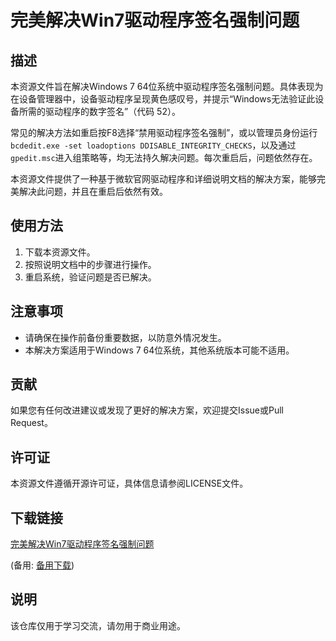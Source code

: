 # 完美解决Win7驱动程序签名强制问题

## 描述

本资源文件旨在解决Windows 7 64位系统中驱动程序签名强制问题。具体表现为在设备管理器中，设备驱动程序呈现黄色感叹号，并提示“Windows无法验证此设备所需的驱动程序的数字签名”（代码 52）。

常见的解决方法如重启按F8选择“禁用驱动程序签名强制”，或以管理员身份运行`bcdedit.exe -set loadoptions DDISABLE_INTEGRITY_CHECKS`，以及通过`gpedit.msc`进入组策略等，均无法持久解决问题。每次重启后，问题依然存在。

本资源文件提供了一种基于微软官网驱动程序和详细说明文档的解决方案，能够完美解决此问题，并且在重启后依然有效。

## 使用方法

1. 下载本资源文件。
2. 按照说明文档中的步骤进行操作。
3. 重启系统，验证问题是否已解决。

## 注意事项

- 请确保在操作前备份重要数据，以防意外情况发生。
- 本解决方案适用于Windows 7 64位系统，其他系统版本可能不适用。

## 贡献

如果您有任何改进建议或发现了更好的解决方案，欢迎提交Issue或Pull Request。

## 许可证

本资源文件遵循开源许可证，具体信息请参阅LICENSE文件。

## 下载链接
[完美解决Win7驱动程序签名强制问题](https://pan.quark.cn/s/7931d61ad232) 

(备用: [备用下载](https://pan.baidu.com/s/1PQPfEiPf8d_Ypf1sh2YZUQ?pwd=1234))

## 说明

该仓库仅用于学习交流，请勿用于商业用途。
